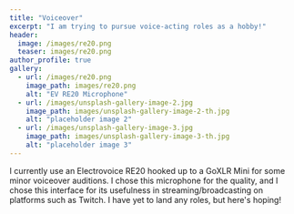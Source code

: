 ```yaml
---
title: "Voiceover"
excerpt: "I am trying to pursue voice-acting roles as a hobby!"
header:
  image: /images/re20.png
  teaser: images/re20.png
author_profile: true
gallery:
  - url: /images/re20.png
    image_path: images/re20.png
    alt: "EV RE20 Microphone"
  - url: /images/unsplash-gallery-image-2.jpg
    image_path: images/unsplash-gallery-image-2-th.jpg
    alt: "placeholder image 2"
  - url: /images/unsplash-gallery-image-3.jpg
    image_path: images/unsplash-gallery-image-3-th.jpg
    alt: "placeholder image 3"
---
```


I currently use an Electrovoice RE20 hooked up to a GoXLR Mini for some minor voiceover auditions. I chose this microphone for the quality, and I chose this interface for its usefulness in streaming/broadcasting on platforms such as Twitch. I have yet to land any roles, but here's hoping!
